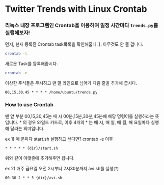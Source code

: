 # Twitter Trends with Linux Crontab

### 리눅스 내장 프로그램인 Crontab을 이용하여 일정 시간마다 ```trends.py```를 실행해보자! 

먼저, 현재 등록된 Crontab task목록을 확인해줍니다. 아무것도 안 뜰 겁니다.
```bash
crontab -l
```

새로운 Task를 등록해줍시다.
```bash
crontab -e
```

이상한 주석들은 무시하고 맨 밑 라인으로 넘어가 다음 줄을 추가해 줍시다.  	

 ```console
00,15,30,45 * * * * /home/ubuntu/trends.py
```    



### How to use Crontab
맨 앞 부분 00,15,30,45는 매 시 00분,15분,30분,45분에 해당 명령어를 실행하라는 뜻입니다. * 의 경우 와일드 카드로, 이후 4개의  * 는 매 시, 매 일, 매 월, 매 요일마다 실행해 달라는 의미입니다.

ex 1) 매 분마다 start.sh 실행하고 싶다면? crontab -e 이후
```console
* * * * * {dir}/start.sh
```
위와 같이 아랫줄에 추가해주면 됩니다.

ex 2) 매주 금요일 오전 2시부터 2시30분까지 avi.sh를 실행(?)
```console
00-30 2 * * 5 {dir}/avi.sh
```
